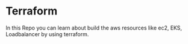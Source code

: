 # Terraform
In this Repo you can learn about build the aws resources like ec2, EKS, Loadbalancer by using terraform. 
